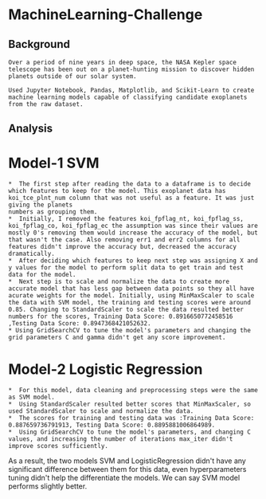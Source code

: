 # MachineLearning-Challenge

## Background 
	Over a period of nine years in deep space, the NASA Kepler space telescope has been out on a planet-hunting mission to discover hidden planets outside of our solar system.
	
	Used Jupyter Notebook, Pandas, Matplotlib, and Scikit-Learn to create machine learning models capable of classifying candidate exoplanets from the raw dataset.

## Analysis
# Model-1 SVM
	*  The first step after reading the data to a dataframe is to decide which features to keep for the model. This exoplanet data has koi_tce_plnt_num column that was not useful as a feature. It was just giving the planets
	numbers as grouping them.
	*  Initially, I removed the features koi_fpflag_nt, koi_fpflag_ss, koi_fpflag_co, koi_fpflag_ec the assumption was since their values are mostly 0's removing them would increase the accuracy of the model, but that wasn't the case. Also removing err1 and err2 columns for all features didn't improve the accuracy but, decreased the accuracy dramatically.
	*  After deciding which features to keep next step was assigning X and y values for the model to perform split data to get train and test data for the model.
	*  Next step is to scale and normalize the data to create more accurate model that has less gap between data points so they all have acurate weights for the model. Initially, using MinMaxScaler to scale the data with SVM model, the training and testing scores were around 0.85. Changing to StandardScaler to scale the data resulted better numbers for the scores, Training Data Score: 0.8916650772458516 ,Testing Data Score: 0.8947368421052632.
	* Using GridSearchCV to tune the model's parameters and changing the grid parameters C and gamma didn't get any score improvement.
	
# Model-2 Logistic Regression
	*  For this model, data cleaning and preprocessing steps were the same as SVM model.
	*  Using StandardScaler resulted better scores that MinMaxScaler, so used StandardScaler to scale and normalize the data.
	*  The scores for training and testing data was :Training Data Score: 0.887659736791913, Testing Data Score: 0.8895881006864989.
	*  Using GridSearchCV to tune the model's parameters, and changing C values, and increasing the number of iterations max_iter didn't improve scores sufficiently.
As a result, the two models SVM and LogisticRegression didn't have any significant difference between them for this data, even hyperparameters tuning didn't help the differentiate the models. We can say SVM model performs slightly better.	


	
